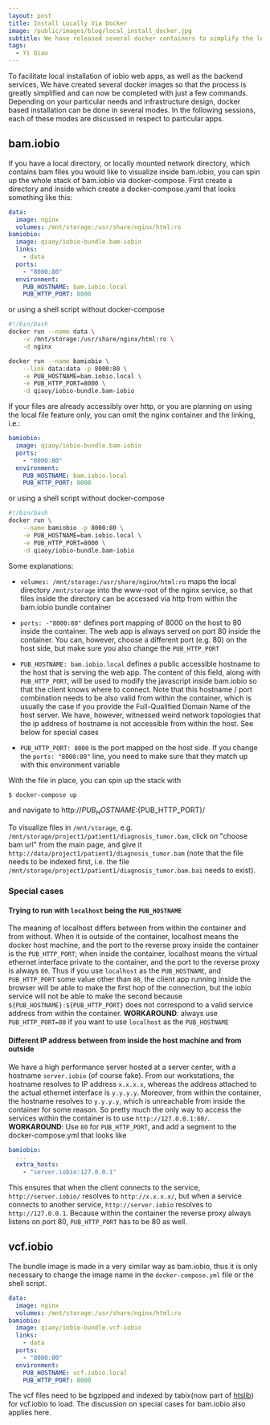 ```yaml
---
layout: post
title: Install Locally Via Docker
image: /public/images/blog/local_install_docker.jpg
subtitle: We have released several docker containers to simplify the local install process
tags:
  - Yi Qiao
---
```


To facilitate local installation of iobio web apps, as well as the backend services, We have created several docker images so that the process is greatly simplified and can now be completed with just a few commands. Depending on your particular needs and infrastructure design, docker based installation can be done in several modes. In the following sessions, each of these modes are discussed in respect to particular apps.

## bam.iobio

If you have a local directory, or locally mounted network directory, which contains bam files you would like to visualize inside bam.iobio, you can spin up the whole stack of bam.iobio via docker-compose. First create a directory and inside which create a docker-compose.yaml that looks something like this:


```yaml
data:
  image: nginx
  volumes: /mnt/storage:/usr/share/nginx/html:ro
bamiobio:
  image: qiaoy/iobio-bundle.bam-iobio
  links:
    - data
  ports:
    - "8000:80"
  environment:
    PUB_HOSTNAME: bam.iobio.local
    PUB_HTTP_PORT: 8000
```

or using a shell script without docker-compose


```sh
#!/bin/bash
docker run --name data \
    -v /mnt/storage:/usr/share/nginx/html:ro \
    -d nginx

docker run --name bamiobio \
    --link data:data -p 8000:80 \
    -e PUB_HOSTNAME=bam.iobio.local \
    -e PUB_HTTP_PORT=8000 \
    -d qiaoy/iobio-bundle.bam-iobio
```


If your files are already accessibly over http, or you are planning on using the local file feature only, you can omit the nginx container and the linking, i.e.:


```yaml
bamiobio:
  image: qiaoy/iobio-bundle.bam-iobio
  ports:
    - "8000:80"
  environment:
    PUB_HOSTNAME: bam.iobio.local
    PUB_HTTP_PORT: 8000
```

or using a shell script without docker-compose

```sh
#!/bin/bash
docker run \
    --name bamiobio -p 8000:80 \
    -e PUB_HOSTNAME=bam.iobio.local \
    -e PUB_HTTP_PORT=8000 \
    -d qiaoy/iobio-bundle.bam-iobio
```

Some explanations:
  
  * `volumes: /mnt/storage:/usr/share/nginx/html:ro` maps the local directory `/mnt/storage` into the www-root of the nginx service, so that files inside the directory can be accessed via http from within the bam.iobio bundle container

  * `ports: -"8000:80"` defines port mapping of 8000 on the host to 80 inside the container. The web app is always served on port 80 inside the container. You can, however, choose a different port (e.g. 80) on the host side, but make sure you also change the `PUB_HTTP_PORT`

  * `PUB_HOSTNAME: bam.iobio.local` defines a public accessible hostname to the host that is serving the web app. The content of this field, along with `PUB_HTTP_PORT`, will be used to modify the javascript inside bam.iobio so that the client knows where to connect. Note that this hostname / port combination needs to be also valid from within the container, which is usually the case if you provide the Full-Qualified Domain Name of the host server. We have, however, witnessed weird network topologies that the ip address of hostname is not accessible from within the host. See below for special cases

  * `PUB_HTTP_PORT: 8000` is the port mapped on the host side. If you change the `ports: "8000:80"` line, you need to make sure that they match up with this environment variable

With the file in place, you can spin up the stack with

```bash
$ docker-compose up
```

and navigate to http://${PUB_HOSTNAME}:${PUB_HTTP_PORT}/

To visualize files in `/mnt/storage`, e.g. `/mnt/storage/project1/patient1/diagnosis_tumor.bam`, click on "choose bam url" from the main page, and give it `http://data/project1/patient1/diagnosis_tumor.bam` (note that the file needs to be indexed first, i.e. the file `/mnt/storage/project1/patient1/diagnosis_tumor.bam.bai` needs to exist).

### Special cases
#### Trying to run with `localhost` being the `PUB_HOSTNAME`
The meaning of localhost differs between from within the container and from without. When it is outside of the container, localhost means the docker host machine, and the port to the reverse proxy inside the container is the `PUB_HTTP_PORT`; when inside the container, localhost means the virtual ethernet interface private to the container, and the port to the reverse proxy is always `80`. Thus if you use `localhost` as the `PUB_HOSTNAME`, and `PUB_HTTP_PORT` some value other than `80`, the client app running inside the browser will be able to make the first hop of the connection, but the iobio service will not be able to make the second because `${PUB_HOSTNAME}:${PUB_HTTP_PORT}` does not correspond to a valid service address from within the container. **WORKAROUND**: always use `PUB_HTTP_PORT=80` if you want to use `localhost` as the `PUB_HOSTNAME`
#### Different IP address between from inside the host machine and from outside
We have a high performance server hosted at a server center, with a hostname `server.iobio` (of course fake). From our workstations, the hostname resolves to IP address `x.x.x.x`, whereas the address attached to the actual ethernet interface is `y.y.y.y`. Moreover, from within the container, the hostname resolves to `y.y.y.y`, which is unreachable from inside the container for some reason. So pretty much the only way to access the services within the container is to use `http://127.0.0.1:80/`. **WORKAROUND**: Use `80` for `PUB_HTTP_PORT`, and add a segment to the docker-compose.yml that looks like

```yaml
bamiobio:
  ...
  extra_hosts:
    - "server.iobio:127.0.0.1"
```

This ensures that when the client connects to the service, `http://server.iobio/` resolves to `http://x.x.x.x/`, but when a service connects to another service, `http://server.iobio` resolves to `http://127.0.0.1`. Because within the container the reverse proxy always listens on port 80, `PUB_HTTP_PORT` has to be 80 as well.

## vcf.iobio
The bundle image is made in a very similar way as bam.iobio, thus it is only necessary to change the image name in the `docker-compose.yml` file or the shell script. 

```yaml
data:
  image: nginx
  volumes: /mnt/storage:/usr/share/nginx/html:ro
bamiobio:
  image: qiaoy/iobio-bundle.vcf-iobio
  links:
    - data
  ports:
    - "8000:80"
  environment:
    PUB_HOSTNAME: vcf.iobio.local
    PUB_HTTP_PORT: 8000
```

The vcf files need to be bgzipped and indexed by tabix(now part of [htslib](http://www.htslib.org)) for vcf.iobio to load. The discussion on special cases for bam.iobio also applies here.